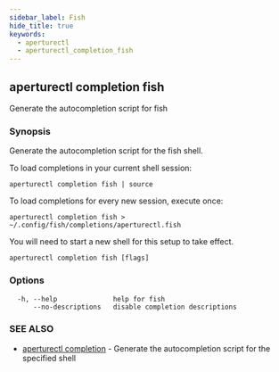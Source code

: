 ```yaml
---
sidebar_label: Fish
hide_title: true
keywords:
  - aperturectl
  - aperturectl_completion_fish
---
```


<!-- markdownlint-disable -->

## aperturectl completion fish

Generate the autocompletion script for fish

### Synopsis

Generate the autocompletion script for the fish shell.

To load completions in your current shell session:

    aperturectl completion fish | source

To load completions for every new session, execute once:

    aperturectl completion fish > ~/.config/fish/completions/aperturectl.fish

You will need to start a new shell for this setup to take effect.

```
aperturectl completion fish [flags]
```

### Options

```
  -h, --help              help for fish
      --no-descriptions   disable completion descriptions
```

### SEE ALSO

- [aperturectl completion](/reference/aperture-cli/aperturectl/completion/completion.md) - Generate the autocompletion script for the specified shell
